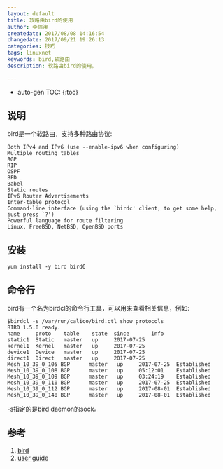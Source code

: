 ```yaml
---
layout: default
title: 软路由bird的使用
author: 李佶澳
createdate: 2017/08/08 14:16:54
changedate: 2017/09/21 19:26:13
categories: 技巧
tags: linuxnet
keywords: bird,软路由
description: 软路由bird的使用。

---
```


* auto-gen TOC:
{:toc}

## 说明

bird是一个软路由，支持多种路由协议:

	Both IPv4 and IPv6 (use --enable-ipv6 when configuring)
	Multiple routing tables
	BGP
	RIP
	OSPF
	BFD
	Babel
	Static routes
	IPv6 Router Advertisements
	Inter-table protocol
	Command-line interface (using the `birdc' client; to get some help, just press `?')
	Powerful language for route filtering
	Linux, FreeBSD, NetBSD, OpenBSD ports

## 安装

	yum install -y bird bird6

## 命令行

bird有一个名为birdcl的命令行工具，可以用来查看相关信息，例如:

	$birdcl -s /var/run/calico/bird.ctl show protocols
	BIRD 1.5.0 ready.
	name     proto    table    state  since       info
	static1  Static   master   up     2017-07-25
	kernel1  Kernel   master   up     2017-07-25
	device1  Device   master   up     2017-07-25
	direct1  Direct   master   up     2017-07-25
	Mesh_10_39_0_105 BGP      master   up     2017-07-25  Established
	Mesh_10_39_0_108 BGP      master   up     05:12:01    Established
	Mesh_10_39_0_109 BGP      master   up     03:24:19    Established
	Mesh_10_39_0_110 BGP      master   up     2017-07-25  Established
	Mesh_10_39_0_112 BGP      master   up     2017-08-01  Established
	Mesh_10_39_0_140 BGP      master   up     2017-08-01  Established

-s指定的是bird daemon的sock。

## 参考

1. [bird][1]
2. [user guide][2]

[1]: http://bird.network.cz/  "bird" 
[2]: http://bird.network.cz/?get_doc&f=bird.html "user guide"

